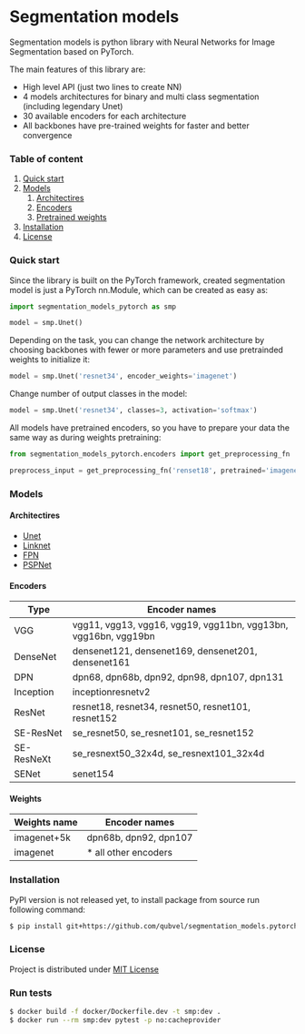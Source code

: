 # Segmentation models

Segmentation models is python library with Neural Networks for Image Segmentation based on PyTorch.

The main features of this library are:

 - High level API (just two lines to create NN)
 - 4 models architectures for binary and multi class segmentation (including legendary Unet)
 - 30 available encoders for each architecture
 - All backbones have pre-trained weights for faster and better convergence

### Table of content
 1. [Quick start](#start)
 2. [Models](#models) 
    1. [Architectires](#architectires)
    2. [Encoders](#encoders)
    3. [Pretrained weights](#weights)
 3. [Installation](#installation)
 4. [License](#license)

### Quick start <a name="start"></a>
Since the library is built on the PyTorch framework, created segmentation model is just a PyTorch nn.Module, which can be created as easy as:
```python
import segmentation_models_pytorch as smp

model = smp.Unet()
```
Depending on the task, you can change the network architecture by choosing backbones with fewer or more parameters and use pretrainded weights to initialize it:

```python
model = smp.Unet('resnet34', encoder_weights='imagenet')
```

Change number of output classes in the model:

```python
model = smp.Unet('resnet34', classes=3, activation='softmax')
```

All models have pretrained encoders, so you have to prepare your data the same way as during weights pretraining:
```python
from segmentation_models_pytorch.encoders import get_preprocessing_fn

preprocess_input = get_preprocessing_fn('renset18', pretrained='imagenet')
```

### Models <a name="models"></a>

#### Architectires <a name="architectires"></a>
 - [Unet](https://arxiv.org/abs/1505.04597)
 - [Linknet](https://arxiv.org/abs/1707.03718)
 - [FPN](http://presentations.cocodataset.org/COCO17-Stuff-FAIR.pdf)
 - [PSPNet](https://arxiv.org/abs/1612.01105)
 
#### Encoders <a name="encoders"></a>

| Type       | Encoder names                                                 |
|------------|-----------------------------------------------------------------|
| VGG        | vgg11, vgg13, vgg16, vgg19, vgg11bn,  vgg13bn, vgg16bn, vgg19bn |
| DenseNet   | densenet121, densenet169, densenet201, densenet161              |
| DPN        | dpn68, dpn68b, dpn92, dpn98, dpn107, dpn131                     |
| Inception  | inceptionresnetv2                                               |
| ResNet     | resnet18, resnet34, resnet50, resnet101, resnet152              |
| SE-ResNet  | se_resnet50, se_resnet101, se_resnet152                         |
| SE-ResNeXt | se_resnext50_32x4d,  se_resnext101_32x4d                        |
| SENet      | senet154                                                        |                                                           |

#### Weights <a name="weights"></a>

| Weights name | Encoder names         |
|--------------|-----------------------|
| imagenet+5k  | dpn68b, dpn92, dpn107 |
| imagenet     | * all other encoders  |


### Installation <a name="installation"></a>
PyPI version is not released yet, to install package from source run following command:
```bash
$ pip install git+https://github.com/qubvel/segmentation_models.pytorch
````
### License <a name="license"></a>
Project is distributed under [MIT License](https://github.com/qubvel/segmentation_models.pytorch/blob/master/LICENSE)

### Run tests
```bash
$ docker build -f docker/Dockerfile.dev -t smp:dev .
$ docker run --rm smp:dev pytest -p no:cacheprovider
```
